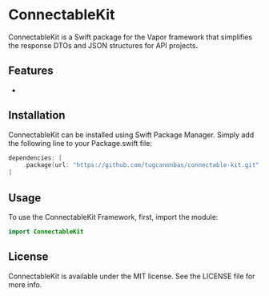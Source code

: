 # ConnectableKit

ConnectableKit is a Swift package for the Vapor framework that simplifies the response DTOs and JSON structures for API projects.

## Features

-

## Installation

ConnectableKit can be installed using Swift Package Manager. Simply add the following line to your Package.swift file:

```swift
dependencies: [
    .package(url: "https://github.com/tugcanonbas/connectable-kit.git", from: "1.0.0")
]
```

## Usage

To use the ConnectableKit Framework, first, import the module:

```swift
import ConnectableKit
```

## License

ConnectableKit is available under the MIT license. See the LICENSE file for more info.
